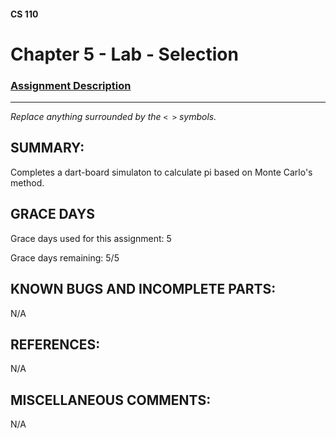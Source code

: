 #### CS 110
# Chapter 5 - Lab - Selection

### [Assignment Description](https://docs.google.com/document/d/1QfPsRfo1kZoQw4p0DhjxZskNfE0eLAV6Z6SgPSleDM4/edit?usp=sharing)

***

_Replace anything surrounded by the `< >` symbols._

## SUMMARY:
Completes a dart-board simulaton to calculate pi based on Monte Carlo's method.

## GRACE DAYS
Grace days used for this assignment: 5

Grace days remaining: 5/5

## KNOWN BUGS AND INCOMPLETE PARTS:
N/A

## REFERENCES:
N/A

## MISCELLANEOUS COMMENTS:
N/A
